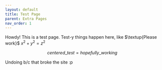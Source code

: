 ```yaml
---
layout: default
title: Test Page
parent: Extra Pages
nav_order: 1
---
```


Howdy! This is a test page. Test-y things happen here, like $\textup{Please work}$ $x^2+y^2=z^2$

$$centered\_test=hopefully\_working$$

Undoing b/c that broke the site :p
